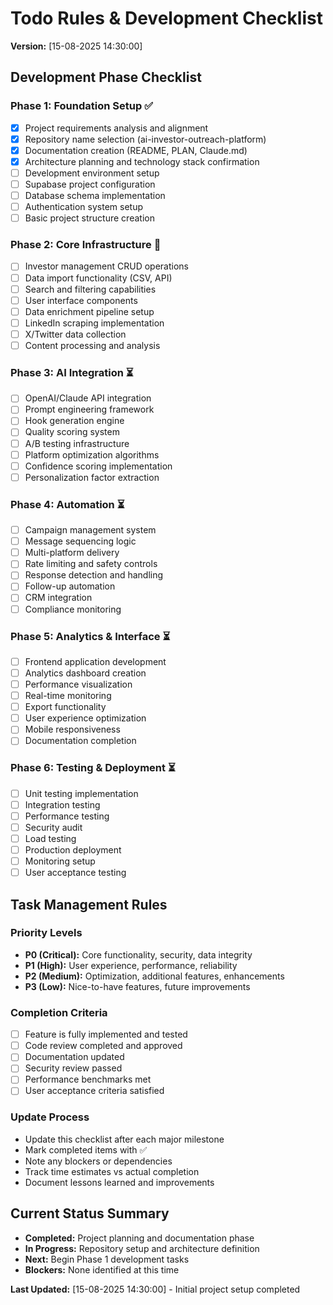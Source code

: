 # Todo Rules & Development Checklist
**Version:** [15-08-2025 14:30:00]

## Development Phase Checklist

### Phase 1: Foundation Setup ✅
- [x] Project requirements analysis and alignment
- [x] Repository name selection (ai-investor-outreach-platform)
- [x] Documentation creation (README, PLAN, Claude.md)
- [x] Architecture planning and technology stack confirmation
- [ ] Development environment setup
- [ ] Supabase project configuration
- [ ] Database schema implementation
- [ ] Authentication system setup
- [ ] Basic project structure creation

### Phase 2: Core Infrastructure 🔄
- [ ] Investor management CRUD operations
- [ ] Data import functionality (CSV, API)
- [ ] Search and filtering capabilities
- [ ] User interface components
- [ ] Data enrichment pipeline setup
- [ ] LinkedIn scraping implementation
- [ ] X/Twitter data collection
- [ ] Content processing and analysis

### Phase 3: AI Integration ⏳
- [ ] OpenAI/Claude API integration
- [ ] Prompt engineering framework
- [ ] Hook generation engine
- [ ] Quality scoring system
- [ ] A/B testing infrastructure
- [ ] Platform optimization algorithms
- [ ] Confidence scoring implementation
- [ ] Personalization factor extraction

### Phase 4: Automation ⏳
- [ ] Campaign management system
- [ ] Message sequencing logic
- [ ] Multi-platform delivery
- [ ] Rate limiting and safety controls
- [ ] Response detection and handling
- [ ] Follow-up automation
- [ ] CRM integration
- [ ] Compliance monitoring

### Phase 5: Analytics & Interface ⏳
- [ ] Frontend application development
- [ ] Analytics dashboard creation
- [ ] Performance visualization
- [ ] Real-time monitoring
- [ ] Export functionality
- [ ] User experience optimization
- [ ] Mobile responsiveness
- [ ] Documentation completion

### Phase 6: Testing & Deployment ⏳
- [ ] Unit testing implementation
- [ ] Integration testing
- [ ] Performance testing
- [ ] Security audit
- [ ] Load testing
- [ ] Production deployment
- [ ] Monitoring setup
- [ ] User acceptance testing

## Task Management Rules

### Priority Levels
- **P0 (Critical):** Core functionality, security, data integrity
- **P1 (High):** User experience, performance, reliability
- **P2 (Medium):** Optimization, additional features, enhancements
- **P3 (Low):** Nice-to-have features, future improvements

### Completion Criteria
- [ ] Feature is fully implemented and tested
- [ ] Code review completed and approved
- [ ] Documentation updated
- [ ] Security review passed
- [ ] Performance benchmarks met
- [ ] User acceptance criteria satisfied

### Update Process
- Update this checklist after each major milestone
- Mark completed items with ✅
- Note any blockers or dependencies
- Track time estimates vs actual completion
- Document lessons learned and improvements

## Current Status Summary
- **Completed:** Project planning and documentation phase
- **In Progress:** Repository setup and architecture definition
- **Next:** Begin Phase 1 development tasks
- **Blockers:** None identified at this time

**Last Updated:** [15-08-2025 14:30:00] - Initial project setup completed
